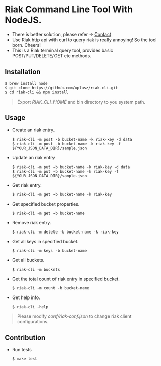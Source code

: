 Riak Command Line Tool With NodeJS.
========

- There is better solution, please refer -> [Contact](http://metadave.github.io/contact/)
- Use Riak http api with curl to query riak is really annoying! So the tool born. Cheers!
- This is a Riak terminal query tool, provides basic POST/PUT/DELETE/GET etc methods.

## Installation

    $ brew install node
    $ git clone https://github.com/xplusz/riak-cli.git
    $ cd riak-cli && npm install

> Export *RIAK_CLI_HOME* and bin directory to you system path.


## Usage

- Create an riak entry.

    ```
    $ riak-cli -m post -b bucket-name -k riak-key -d data
    $ riak-cli -m post -b bucket-name -k riak-key -f ${YOUR_JSON_DATA_DIR}/sample.json
    ```

- Update an riak entry

    ```
    $ riak-cli -m put -b bucket-name -k riak-key -d data
    $ riak-cli -m put -b bucket-name -k riak-key -f ${YOUR_JSON_DATA_DIR}/sample.json
    ```

- Get riak entry.

    ```
    $ riak-cli -m get -b bucket-name -k riak-key
    ```

- Get specified bucket properties.

    ```
    $ riak-cli -m get -b bucket-name
    ```

- Remove riak entry.

    ```
    $ riak-cli -m delete -b bucket-name -k riak-key
    ```

- Get all keys in specified bucket.
    
    ```
    $ riak-cli -m keys -b bucket-name
    ```

- Get all buckets.
    
    ```
    $ riak-cli -m buckets
    ```

- Get the total count of riak entry in specified bucket.

    ```
    $ riak-cli -m count -b bucket-name

- Get help info.

    ```
    $ riak-cli -help
    ```

> Please modify _conf/riak-conf.json_ to change riak client configurations.

## Contribution

- Run tests
    
    ```
    $ make test
    ```

